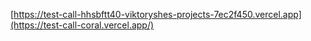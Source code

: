 [https://test-call-hhsbftt40-viktoryshes-projects-7ec2f450.vercel.app](https://test-call-coral.vercel.app/)
